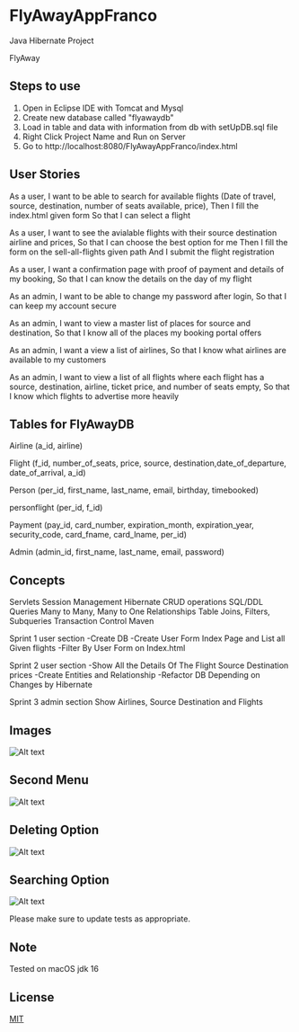 # FlyAwayAppFranco
Java Hibernate Project

FlyAway

Steps to use
------------------------
1. Open in Eclipse IDE with Tomcat and Mysql
2. Create new database called "flyawaydb"
2. Load in table and data with information from db with setUpDB.sql file
3. Right Click Project Name and Run on Server
4. Go to http://localhost:8080/FlyAwayAppFranco/index.html

User Stories
----------------------
As a user,
I want to be able to search for available flights (Date of travel, source, destination, number of seats available, price),
Then I fill the index.html given form
So that I can select a flight

As a user,
I want to see the avialable flights with their source destination airline and prices,
So that I can choose the best option for me
Then I fill the form on the sell-all-flights given path And I submit the flight registration

As a user,
I want a confirmation page with proof of payment and details of my booking,
So that I can know the details on the day of my flight

As an admin,
I want to be able to change my password after login,
So that I can keep my account secure

As an admin,
I want to view a master list of places for source and destination,
So that I know all of the places my booking portal offers

As an admin,
I want a view a list of airlines,
So that I know what airlines are available to my customers

As an admin,
I want to view a list of all flights where each flight has a source, destination, airline, ticket price, and number of seats empty,
So that I know which flights to advertise more heavily



Tables for FlyAwayDB
------------
Airline (a_id, airline)

Flight (f_id, number_of_seats, price, source, destination,date_of_departure, date_of_arrival, a_id)

Person (per_id, first_name, last_name, email, birthday, timebooked)

personflight (per_id, f_id)

Payment (pay_id, card_number, expiration_month, expiration_year, security_code, card_fname, card_lname, per_id)

Admin (admin_id, first_name, last_name, email, password)

Concepts
------------------
Servlets
Session Management
Hibernate CRUD operations
SQL/DDL Queries
Many to Many, Many to One Relationships
Table Joins, Filters, Subqueries
Transaction Control
Maven

Sprint 1 user section
-Create DB
-Create User Form Index Page and List all Given flights
-Filter By User Form on Index.html 

Sprint 2 user section
-Show All the Details Of The Flight Source Destination prices
-Create Entities and Relationship
-Refactor DB Depending on Changes by Hibernate

Sprint 3 admin section
Show Airlines, Source Destination and Flights 


## Images
![Alt text](screen_1.png?raw=true "Title")
## Second Menu
![Alt text](screen_2.png?raw=true "Title")
## Deleting Option
![Alt text](screen_3.png?raw=true "Title")
## Searching Option
![Alt text](screen_4.png?raw=true "Title")

Please make sure to update tests as appropriate.
## Note 
Tested on macOS jdk 16
## License
[MIT](https://choosealicense.com/licenses/mit/)
